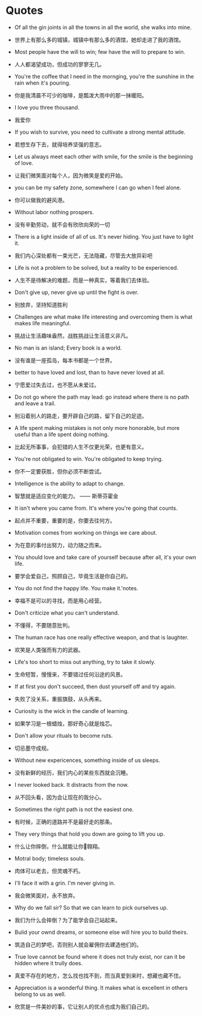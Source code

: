 # Quotes

- Of all the gin joints in all the towns in all the world, she walks into mine.

- 世界上有那么多的城镇，城镇中有那么多的酒馆，她却走进了我的酒馆。

- Most people have the will to win; few have the will to prepare to win.

- 人人都渴望成功，但成功的寥寥无几。

- You're the coffee that I need in the mornging, you're the sunshine in the rain when it's pouring.

- 你是我清晨不可少的咖啡，是瓢泼大雨中的那一抹暖阳。

- I love you three thousand.

- 我爱你

- If you wish to survive, you need to cultivate a strong mental attitude.

- 若想生存下去，就得培养坚强的意志。

- Let us always meet each other with smile, for the smile is the beginning of love.

- 让我们微笑面对每个人，因为微笑是爱的开始。

- you can be my safety zone, somewhere I can go when I feel alone.

- 你可以做我的避风港。

- Without labor nothing prospers.

- 没有辛勤劳动，就不会有欣欣向荣的一切

- There is a light inside of all of us. It's never hiding. You just have to light it.

- 我们内心深处都有一束光芒，无法隐藏，尽管去大放异彩吧

- Life is not a problem to be solved, but a reality to be experienced.

- 人生不是待解决的难题，而是一种真实，等着我们去体验。

- Don't give up, never give up until the fight is over.

- 别放弃，坚持知道胜利

- Challenges are what make life interesting and overcoming them is what makes life meaningful.

- 挑战让生活趣味盎然，战胜挑战让生活意义非凡。

- No man is an island; Every book is a world.

- 没有谁是一座孤岛，每本书都是一个世界。

- better to have loved and lost, than to have never loved at all.

- 宁愿爱过失去过，也不愿从未爱过。

- Do not go where the path may lead: go instead where there is no path and leave a trail.

- 别沿着别人的路走，要开辟自己的路，留下自己的足迹。

- A life spent making mistakes is not only more honorable, but more useful than a life spent doing nothing.

- 比起无所事事，会犯错的人生不仅更光荣，也更有意义。

- You're not obligated to win. You're obligated to keep trying.

- 你不一定要获胜，但你必须不断尝试。

- Intelligence is the ability to adapt to change.

- 智慧就是适应变化的能力。 —— 斯蒂芬霍金

- It isn't where you came from. It's where you're going that counts.

- 起点并不重要，重要的是，你要去往何方。

- Motivation comes from working on things we care about.

- 为在意的事付出努力，动力随之而来。

- You should love and take care of yourself because after all, it's your own life.

- 要学会爱自己，照顾自己，毕竟生活是你自己的。

- You do not find the happy life. You make it.'notes.

- 幸福不是可以的寻找，而是用心经营。

- Don't criticize what you can't understand.

- 不懂得，不要随意批判。

- The human race has one really effective weapon, and that is laughter.

- 欢笑是人类强而有力的武器。

- Life's too short to miss out anything, try to take it slowly.

- 生命短暂，慢慢来，不要错过任何沿途的风景。

- If at first you don't succeed, then dust yourself off and try again.

- 失败了没关系，重振旗鼓，从头再来。

- Curiosity is the wick in the candle of learning.

- 如果学习是一根蜡烛，那好奇心就是烛芯。

- Don't allow your rituals to become ruts.

- 切忌墨守成规。

- Without new expericences, something inside of us sleeps.

- 没有新鲜的经历，我们内心的某些东西就会沉睡。

- I never looked back. It distracts from the now.

- 从不回头看，因为会让现在的我分心。

- Sometimes the right path is not the easiest one.

- 有时候，正确的道路并不是最好走的那条。

- They very things that hold you down are going to lift you up.

- 什么让你摔倒，什么就能让你翱翔。

- Motral body; timeless souls.

- 肉体可以老去，但灵魂不朽。

- I'll face it with a grin. I'm never giving in.

- 我会微笑面对，永不放弃。

- Why do we fall sir? So that we can learn to pick ourselves up.

- 我们为什么会摔倒？为了能学会自己站起来。

- Bulid your ownd dreams, or someone else will hire you to build theirs.

- 筑造自己的梦吧，否则别人就会雇佣你去建造他们的。

- True love cannot be found where it does not truly exist, nor can it be hidden
  where it trully does.

- 真爱不存在的地方，怎么找也找不到，而当真爱到来时，想藏也藏不住。

- Appreciation is a wonderful thing. It makes what is excellent in others belong
  to us as well.

- 欣赏是一件美妙的事，它让别人的优点也成为我们自己的。
